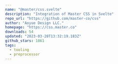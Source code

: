 ```yaml
---
name: "@master/css.svelte"
description: "Integration of Master CSS in Svelte"
repo_url: "https://github.com/master-co/css"
author: "Aoyue Design LLC."
homepage: "https://css.master.co"
downloads: 54
updated: "2023-03-28T13:32:19.183Z"
github_stars: 1861
tags: 
  - tooling
  - preprocessor
---
```

